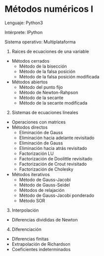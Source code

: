 # Métodos numéricos I

Lenguaje: Python3

Intérprete: IPython

Sistema operativo: Multiplataforma

1. Raices de ecuaciones de una variable
  * Métodos cerrados
    * Método de la bisección
    * Método de la falsa posición
    * Método de la falsa posición modificada
  * Métodos abiertos
    * Método del punto fijo
    * Método de Newton-Rahpson
    * Método de la secante
    * Método de la secante modificada
2. Sistemas de ecuaciones lineales
  * Operaciones con matrices
  * Métodos directos
    * Eliminación de Gauss
    * Eliminación hacia adelante revisitado
    * Eliminación de Gauss
    * Eliminación hacia atrás revisitado
    * Factorización LU
    * Factorización de Doolittle revisitado
    * Factorización de Crout revisitado
    * Factorización de Cholesky
  * Métodos iterativos
    * Método de Gauss-Jacobi
    * Método de Gauss-Seidel
    * Métodos de relajación
    * Método de Gauss-Jacobi ponderado
    * Método SOR
3. Interpolación
  * Diferencias divididas de Newton
4. Diferenciación
  * Diferencias finitas
  * Extrapolación de Richardson
  * Coeficientes indeterminados
